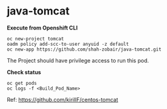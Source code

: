 # java-tomcat

**Execute from Openshift CLI**
```
oc new-project tomcat
oadm policy add-scc-to-user anyuid -z default
oc new-app https://github.com/shah-zobair/java-tomcat.git
```
The Project should have privilege access to run this pod.

**Check status**
```
oc get pods
oc logs -f <Build_Pod_Name>
```


Ref: https://github.com/kirillF/centos-tomcat
